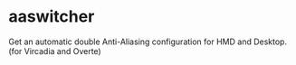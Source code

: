 # aaswitcher
Get an automatic double Anti-Aliasing configuration for HMD and Desktop. (for Vircadia and Overte)
